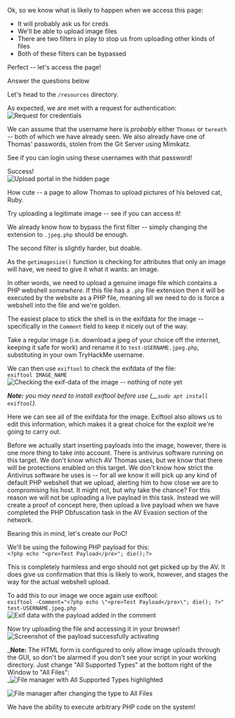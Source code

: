 Ok, so we know what is likely to happen when we access this page:

- It will probably ask us for creds
- We'll be able to upload image files
- There are two filters in play to stop us from uploading other kinds of files
- Both of these filters can be bypassed

Perfect -- let's access the page!   

Answer the questions below

Let's head to the `/resources` directory.

As expected, we are met with a request for authentication:  
![Request for credentials](https://assets.tryhackme.com/additional/wreath-network/7b8a8b3287a7.png)  

We can assume that the username here is _probably_ either `Thomas` or `twreath` -- both of which we have already seen. We also already have one of Thomas' passwords, stolen from the Git Server using Mimikatz.

See if you can login using these usernames with that password!  

Success!  
![Upload portal in the hidden page](https://assets.tryhackme.com/additional/wreath-network/5898d52a643f.png)

How cute -- a page to allow Thomas to upload pictures of his beloved cat, Ruby.

Try uploading a legitimate image -- see if you can access it!  

We already know how to bypass the first filter -- simply changing the extension to `.jpeg.php` should be enough.

The second filter is slightly harder, but doable.

As the `getimagesize()` function is checking for attributes that only an image will have, we need to give it what it wants: an image.

In other words, we need to upload a genuine image file which contains a PHP webshell _somewhere_. If this file has a `.php` file extension then it will be executed by the website as a PHP file, meaning all we need to do is force a webshell into the file and we're golden.

The easiest place to stick the shell is in the exifdata for the image -- specifically in the `Comment` field to keep it nicely out of the way.

Take a regular image (i.e. download a jpeg of your choice off the internet, keeping it safe for work) and rename it to `test-USERNAME.jpeg.php`, substituting in your own TryHackMe username.

We can then use `exiftool` to check the exifdata of the file:  
`exiftool IMAGE_NAME`  
![Checking the exif-data of the image -- nothing of note yet](https://assets.tryhackme.com/additional/wreath-network/a34cd3bc4060.png)  

_**Note:** you may need to install exiftool before use (__`sudo apt install exiftool`)._

Here we can see all of the exifdata for the image. Exiftool also allows us to edit this information, which makes it a great choice for the exploit we're going to carry out.

Before we actually start inserting payloads into the image, however, there is one more thing to take into account. There is antivirus software running on this target. We don't know which AV Thomas uses, but we know that there will be protections enabled on this target. We don't know how strict the Antivirus software he uses is -- for all we know it will pick up any kind of default PHP webshell that we upload, alerting him to how close we are to compromising his host. It might not, but why take the chance? For this reason we will not be uploading a live payload in this task. Instead we will create a proof of concept here, then upload a live payload when we have completed the PHP Obfuscation task in the AV Evasion section of the network.

Bearing this in mind, let's create our PoC!

We'll be using the following PHP payload for this:  
`<?php echo "<pre>Test Payload</pre>"; die();?>   `

This is completely harmless and ergo should not get picked up by the AV. It does give us confirmation that this is likely to work, however, and stages the way for the actual webshell upload.

To add this to our image we once again use exiftool:  
`exiftool -Comment="<?php echo \"<pre>Test Payload</pre>\"; die(); ?>" test-USERNAME.jpeg.php   `  
![Exif data with the payload added in the comment](https://assets.tryhackme.com/additional/wreath-network/7fe0d0d6ee10.png)

Now try uploading the file and accessing it in your browser!  
![Screenshot of the payload successfully activating](https://assets.tryhackme.com/additional/wreath-network/90b4465363db.png)  

_**Note:** The HTML form is configured to only allow image uploads through the GUI, so don't be alarmed if you don't see your script in your working directory. Just change "All Supported Types" at the bottom right of the Window to "All Files":  
_![File manager with All Supported Types highlighted](https://assets.tryhackme.com/additional/wreath-network/ec93f0bc06f9.png)

![File manager after changing the type to All Files](https://assets.tryhackme.com/additional/wreath-network/f74dbe5147a5.png)  

We have the ability to execute arbitrary PHP code on the system!